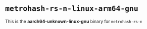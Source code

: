 # `metrohash-rs-n-linux-arm64-gnu`

This is the **aarch64-unknown-linux-gnu** binary for `metrohash-rs-n`
